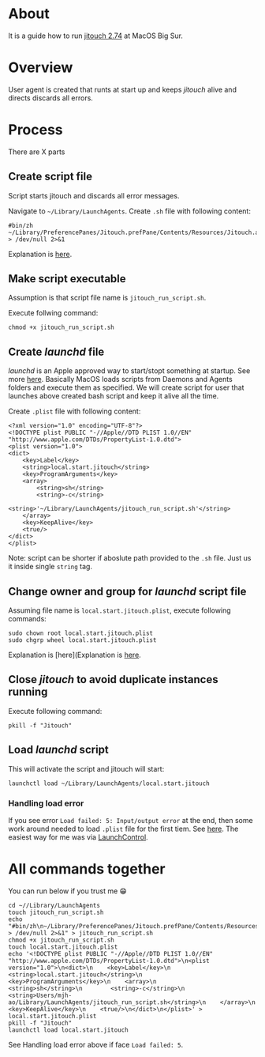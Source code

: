 # About
It is a guide how to run [jitouch 2.74](http://www.jitouch.com/) at MacOS Big Sur. 

# Overview
User agent is created that runts at start up and keeps _jitouch_ alive and directs discards all errors. 

# Process
There are X parts

## Create script file
Script starts jitouch and discards all error messages.

Navigate to `~/Library/LaunchAgents`. Create `.sh` file with following content:

```
#bin/zh
~/Library/PreferencePanes/Jitouch.prefPane/Contents/Resources/Jitouch.app/Contents/MacOS/Jitouch > /dev/null 2>&1
```

Explanation is [here](https://stackoverflow.com/a/10508862/12488601).

## Make script executable
Assumption is that script file name is `jitouch_run_script.sh`.

Execute follwing command:
```
chmod +x jitouch_run_script.sh
```

## Create _launchd_ file
_launchd_ is an Apple approved way to start/stopt something at startup. See more [here](https://launchd.info/).
Basically MacOS loads scripts from Daemons and Agents folders and execute them as specified. We will create script for user that launches above created bash script and keep it alive all the time. 

Create `.plist` file with following content:
```
<?xml version="1.0" encoding="UTF-8"?>
<!DOCTYPE plist PUBLIC "-//Apple//DTD PLIST 1.0//EN" "http://www.apple.com/DTDs/PropertyList-1.0.dtd">
<plist version="1.0">
<dict>
    <key>Label</key>
    <string>local.start.jitouch</string>
    <key>ProgramArguments</key>
    <array>
        <string>sh</string>
        <string>-c</string>
        <string>'~/Library/LaunchAgents/jitouch_run_script.sh'</string>
    </array>
    <key>KeepAlive</key>
    <true/>
</dict>
</plist>
```
Note: script can be shorter if aboslute path provided to the `.sh` file. Just us it inside single `string` tag. 

## Change owner and group for _launchd_ script file
Assuming file name is `local.start.jitouch.plist`, execute following commands:

```
sudo chown root local.start.jitouch.plist
sudo chgrp wheel local.start.jitouch.plist
```

Explanation is [here](Explanation is [here](https://stackoverflow.com/a/10508862/12488601).

## Close _jitouch_ to avoid duplicate instances running
Execute following command:
```
pkill -f "Jitouch"
```

## Load _launchd_ script
This will activate the script and jitouch will start:
```
launchctl load ~/Library/LaunchAgents/local.start.jitouch
```

### Handling load error
If you see error `Load failed: 5: Input/output error` at the end, then some work around needed to load `.plist` file for the first tiem. See [here](https://www.reddit.com/r/MacOS/comments/kbko61/launchctl_broken/). The easiest way for me was via [LaunchControl](https://www.soma-zone.com/LaunchControl/).

# All commands together
You can run below if you trust me 😁

```
cd ~//Library/LaunchAgents
touch jitouch_run_script.sh
echo "#bin/zh\n~/Library/PreferencePanes/Jitouch.prefPane/Contents/Resources/Jitouch.app/Contents/MacOS/Jitouch > /dev/null 2>&1" > jitouch_run_script.sh
chmod +x jitouch_run_script.sh
touch local.start.jitouch.plist
echo '<!DOCTYPE plist PUBLIC "-//Apple//DTD PLIST 1.0//EN" "http://www.apple.com/DTDs/PropertyList-1.0.dtd">\n<plist version="1.0">\n<dict>\n    <key>Label</key>\n    <string>local.start.jitouch</string>\n    <key>ProgramArguments</key>\n    <array>\n        <string>sh</string>\n        <string>-c</string>\n        <string>Users/mjh-ao/Library/LaunchAgents/jitouch_run_script.sh</string>\n    </array>\n    <key>KeepAlive</key>\n    <true/>\n</dict>\n</plist>' > local.start.jitouch.plist
pkill -f "Jitouch"
launchctl load local.start.jitouch
```

See Handling load error above if face `Load failed: 5`. 
